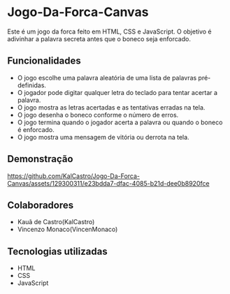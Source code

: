 # Jogo-Da-Forca-Canvas

Este é um jogo da forca feito em HTML, CSS e JavaScript. O objetivo é adivinhar a palavra secreta antes que o boneco seja enforcado.

## Funcionalidades

- O jogo escolhe uma palavra aleatória de uma lista de palavras pré-definidas.
- O jogador pode digitar qualquer letra do teclado para tentar acertar a palavra.
- O jogo mostra as letras acertadas e as tentativas erradas na tela.
- O jogo desenha o boneco conforme o número de erros.
- O jogo termina quando o jogador acerta a palavra ou quando o boneco é enforcado.
- O jogo mostra uma mensagem de vitória ou derrota na tela.

## Demonstração


https://github.com/KalCastro/Jogo-Da-Forca-Canvas/assets/129300311/e23bdda7-dfac-4085-b21d-dee0b8920fce



## Colaboradores

- Kauã de Castro(KalCastro)
- Vincenzo Monaco(VincenMonaco)

## Tecnologias utilizadas

- HTML
- CSS
- JavaScript

